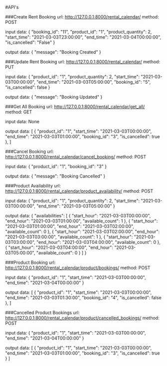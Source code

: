 #API's

###Create Rent Booking
url: http://127.0.0.1:8000/rental_calendar/
method: POST

input data:
{
    "booking_id": "11",
    "product_id": "1",
    "product_quantity": 2,
    "start_time": "2021-03-03T23:00:00",
    "end_time": "2021-03-04T00:00:00",
    "is_cancelled": "False"
}

output data:
{
    "message": "Booking Created"
}


###Update Rent Booking
url: http://127.0.0.1:8000/rental_calendar/
method: PUT

input data:
{
    "product_id": "1",
    "product_quantity": 2,
    "start_time": "2021-03-03T00:00:00",
    "end_time": "2021-03-03T05:00:00",
    "booking_id": "5",
    "is_cancelled": false
}

output data:
{
    "message": "Booking Updated"
}


###Get All Booking
url: http://127.0.0.1:8000/rental_calendar/get_all/
method: GET

input data: None

output data:
[
    {
        "product_id": "1",
        "start_time": "2021-03-03T00:00:00",
        "end_time": "2021-03-03T01:00:00",
        "booking_id": "3",
        "is_cancelled": true
    },
]


###Cancel Booking
url: http://127.0.0.1:8000/rental_calendar/cancel_booking/
method: POST

input data: 
{
    "product_id": "1",
    "booking_id": "3"
}

output data:
{
    "message": "Booking Cancelled"
}


###Product Availability
url: http://127.0.0.1:8000/rental_calendar/product_availability/
method: POST

input data:
{
    "product_id": "1",
    "product_quantity": 2,
    "start_time": "2021-03-03T00:00:00",
    "end_time": "2021-03-03T05:00:00"
}

output data:
{
    "availabilities": [
        {
            "start_hour": "2021-03-03T00:00:00",
            "end_hour": "2021-03-03T01:00:00",
            "available_count": 1
        },
        {
            "start_hour": "2021-03-03T01:00:00",
            "end_hour": "2021-03-03T02:00:00",
            "available_count": 0
        },
        {
            "start_hour": "2021-03-03T02:00:00",
            "end_hour": "2021-03-03T03:00:00",
            "available_count": 1
        },
        {
            "start_hour": "2021-03-03T03:00:00",
            "end_hour": "2021-03-03T04:00:00",
            "available_count": 0
        },
        {
            "start_hour": "2021-03-03T04:00:00",
            "end_hour": "2021-03-03T05:00:00",
            "available_count": 0
        }
    ]
}


###Product Booking
url: http://127.0.0.1:8000/rental_calendar/product/bookings/
method: POST

input data:
{
    "product_id": "1",
    "start_time": "2021-03-03T00:00:00",
    "end_time": "2021-03-04T00:00:00"
}

output data:
[
    {
        "product_id": "1",
        "start_time": "2021-03-03T00:00:00",
        "end_time": "2021-03-03T01:30:00",
        "booking_id": "4",
        "is_cancelled": false
    },
]


###Cancelled Product Bookings
url: http://127.0.0.1:8000/rental_calendar/product/cancelled_bookings/
method: POST

input data:
{
    "product_id": "1",
    "start_time": "2021-03-03T00:00:00",
    "end_time": "2021-03-04T00:00:00"
}

output data:
[
    {
        "product_id": "1",
        "start_time": "2021-03-03T00:00:00",
        "end_time": "2021-03-03T01:00:00",
        "booking_id": "3",
        "is_cancelled": true
    }
]
